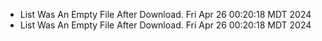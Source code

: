 *  List Was An Empty File After Download. Fri Apr 26 00:20:18 MDT 2024
*  List Was An Empty File After Download. Fri Apr 26 00:20:18 MDT 2024
